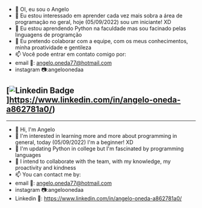 - 👋 OI, eu sou o Angelo  
- 👀 Eu estou interessado em aprender cada vez mais sobra a área de programação no geral, hoje (05/09/2022) sou um iniciante! XD
- 🌱 Eu estou aprendendo Python na faculdade mas sou facinado pelas linguagens de programção 
- 💞️ Eu pretendo colaborar com a equipe, com os meus conhecimentos, minha proatividade e gentileza
- 📫 Você pode entrar em contato comigo por:
-   email 📧: angelo.oneda77@hotmail.com
-   instagram 📷:angeloonedaa


[![Linkedin Badge](https://img.shields.io/badge/-LinkedIn-blue?style=flat-square&logo=Linkedin&logoColor=white&link=https://www.linkedin.com/in/angelo-oneda-a862781a0//)]https://www.linkedin.com/in/angelo-oneda-a862781a0/)
- 



-------------------------------------------------------------------------------------------------------------------------------------------------------------------------
- 👋 Hi, I'm Angelo
- 👀 I'm interested in learning more and more about programming in general, today (05/09/2022) I'm a beginner! XD
- 🌱 I'm updating Python in college but I'm fascinated by programming languages
- 💞️ I intend to collaborate with the team, with my knowledge, my proactivity and kindness
- 📫 You can contact me by:
- email 📧: angelo.oneda77@hotmail.com
- instagram 📷:angeloonedaa
- Linkedin 💼: https://www.linkedin.com/in/angelo-oneda-a862781a0/

